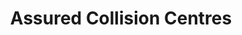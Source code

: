 ---
title: "Assured Collision Centres"
url: /guelph/assured-collision-centres/
shop: Autowerkstatt
---